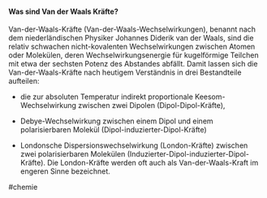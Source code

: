 #### Was sind Van der Waals Kräfte?
Van-der-Waals-Kräfte (Van-der-Waals-Wechselwirkungen), benannt nach dem niederländischen Physiker Johannes Diderik van der Waals, sind die relativ schwachen nicht-kovalenten Wechselwirkungen zwischen Atomen oder Molekülen, deren Wechselwirkungsenergie für kugelförmige Teilchen mit etwa der sechsten Potenz des Abstandes abfällt. Damit lassen sich die Van-der-Waals-Kräfte nach heutigem Verständnis in drei Bestandteile aufteilen:

- die zur absoluten Temperatur indirekt proportionale Keesom-Wechselwirkung zwischen zwei Dipolen (Dipol-Dipol-Kräfte),

- Debye-Wechselwirkung zwischen einem Dipol und einem polarisierbaren Molekül (Dipol-induzierter-Dipol-Kräfte)

- Londonsche Dispersionswechselwirkung (London-Kräfte) zwischen zwei polarisierbaren Molekülen (Induzierter-Dipol-induzierter-Dipol-Kräfte). Die London-Kräfte werden oft auch als Van-der-Waals-Kraft im engeren Sinne bezeichnet.


#chemie